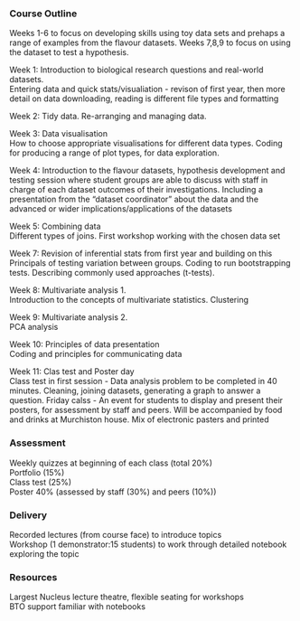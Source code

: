 ### Course Outline

Weeks 1-6 to focus on developing skills using toy data sets and prehaps a range of examples from the flavour datasets.  Weeks 7,8,9 to focus on using the dataset to test a hypothesis.  

Week 1: Introduction to biological research questions and real-world datasets.  
Entering data and quick stats/visualiation - revison of first year, then more detail on data downloading, reading is different file types and formatting

Week 2: Tidy data. Re-arranging and managing data.

Week 3: Data visualisation  
How to choose appropriate visualisations for different data types.  Coding for producing a range of plot types, for data exploration.  

Week 4: Introduction to the flavour datasets, hypothesis development and testing
session where student groups are able to discuss with staff in charge of each dataset outcomes of their investigations.  Including a presentation from the “dataset coordinator” about the data and the advanced or wider implications/applications of the datasets 

Week 5: Combining data  
Different types of joins.  First workshop working with the chosen data set

Week 7: Revision of inferential stats from first year and building on this
Principals of testing variation between groups.  Coding to run bootstrapping tests. Describing commonly used approaches (t-tests).  

Week 8: Multivariate analysis 1.  
Introduction to the concepts of multivariate statistics.  Clustering

Week 9: Multivariate analysis 2.   
PCA analysis

Week 10: Principles of data presentation  
Coding and principles for communicating data

Week 11: Clas test and Poster day  
Class test in first session - Data analysis problem to be completed in 40 minutes.  Cleaning, joining datasets, generating a graph to answer a question.
Friday calss - An event for students to display and present their posters, for assessment by staff and peers.  Will be accompanied by food and drinks at Murchiston house.  Mix of electronic pasters and printed  


### Assessment  
Weekly quizzes at beginning of each class (total 20%)  
Portfolio (15%)  
Class test  (25%)  
Poster 40% (assessed by staff (30%) and peers (10%))   

### Delivery  
Recorded lectures (from course face) to introduce topics  
Workshop (1 demonstrator:15 students) to work through detailed notebook exploring the topic  

### Resources  
Largest Nucleus lecture theatre, flexible seating for workshops  
BTO support familiar with notebooks  